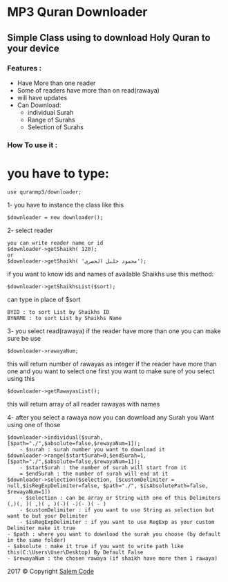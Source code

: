 # MP3 Quran Downloader
## Simple Class using to download Holy Quran to your device

### Features :
+ Have More than one reader
+ Some of readers have more than on read(rawaya)
+ will have updates
+ Can Download: 
    * individual Surah
    * Range of Surahs
    * Selection of Surahs



### How To use it :
# you have to type:
    
    use quranmp3/downloader;
1- you have to instance the class like this 
    
    $downloader = new downloader();
    
2- select reader
    
    you can write reader name or id
    $downloader->getShaikh( 120);
    or
    $downloader->getShaikh( 'محمود خليل الحصري');
    
if you want to know ids and names of available Shaikhs use this method:

    $downloader->getShaikhsList($sort);
can type in place of $sort 
    
    BYID : to sort List by Shaikhs ID
    BYNAME : to sort List by Shaikhs Name

3- you select read(rawaya) if the reader have more than one 
    you can make sure be use 
    
    $downloader->rawayaNum;
this will return number of rawayas as integer
if the reader have more than one and you want to select one
    first you want to make sure of you select using this
    
    $downloader->getRawayasList();

this will return array of all reader rawayas with names

4- after you select a rawaya now you can download any Surah you Want using one of those

    $downloader->individual($surah,[$path="./",$absolute=false,$rewayaNum=1]);
        - $surah : surah number you want to download it
    $downloader->range($startSurah=0,$endSurah=1,[$path="./",$absolute=false,$rewayaNum=1]);
        - $startSurah : the number of surah will start from it
        = $endSurah : the number of surah will end at it
    $downloader->selection($selection, [$customDelimiter = null,$isRegExpDelimiter=false, $path="./", $isAbsolutePath=false, $rewayaNum=1])
        - $selection : can be array or String with one of this Delimiters (,)(, )( ,)( , )(-)( -)(- )( - )
        - $customDelimiter : if you want to use String as selection but want to but your Delimiter
        - $isRegExpDelimiter : if you want to use RegExp as your custom Delimiter make it true
    - $path : where you want to download the surah you choose (by default in the same folder)
    - $absolute : make it true if you want to write path like this(C:\Users\User\Desktop) By Default False
    - $rewayaNum : the chosen rawaya (if shaikh have more then 1 rawaya)
    
    
 2017 &copy; Copyright [Salem Code](http://unisah.net/)